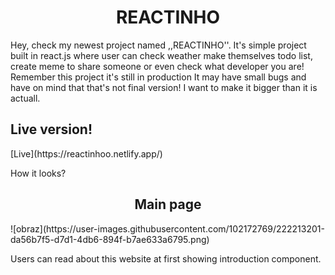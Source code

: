 <h1 align="center">REACTINHO</h1>
Hey, check my newest project named ,,REACTINHO''. It's simple project built in react.js where user can check weather make themselves todo list, create meme to share someone or even check what developer you are! Remember this project it's still in production It may have small bugs and have on mind that that's not final version! I want to make it bigger than it is actuall. 


<h2>Live version!</h2>
[Live](https://reactinhoo.netlify.app/)



How it looks?

<h2 align="center">Main page</h2>
![obraz](https://user-images.githubusercontent.com/102172769/222213201-da56b7f5-d7d1-4db6-894f-b7ae633a6795.png)

Users can read about this website at first showing introduction component.
